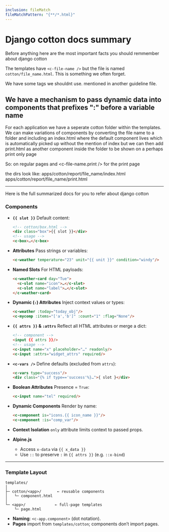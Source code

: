 ```yaml
---
inclusion: fileMatch
fileMatchPattern: "{**/*.html}"
---
```


# Django cotton docs summary

Before anything here are the most important facts you should remmember about django cotton

The templates have `<c-file-name />` but the file is named `cotton/file_name.html`. This is something we often forget.

We have some tags we shouldnt use. mentioned in another guideline file.

We have a mechanism to pass dynamic data into components that prefixes ":" before a variable name
--

For each application we have a seperate cotton folder within the templates. We can make variations of components by converting the file name to a folder and including an index.html where the default component lives which is automatically picked up without the mention of index but we can then add print.html as another component inside the folder to be shown on a perhaps print only page

So:
<c-file-name /> on regular pages and <c-file-name.print /> for the print page

the dirs look like:
apps/cotton/report/file_name/index.html
apps/cotton/report/file_name/print.html

---
Here is the full summarized docs for you to refer about django cotton

### Components

* **`{{ slot }}`**
  Default content:

  ```html
  <!-- cotton/box.html -->
  <div class="box">{{ slot }}</div>
  <!-- usage -->
  <c-box>…</c-box>
  ```

* **Attributes**
  Pass strings or variables:

  ```html
  <c-weather temperature="23" unit="{{ unit }}" condition="windy"/>
  ```

* **Named Slots**
  For HTML payloads:

  ```html
  <c-weather-card day="Tue">
    <c-slot name="icon">…</c-slot>
    <c-slot name="label">…</c-slot>
  </c-weather-card>
  ```

* **Dynamic (`:`) Attributes**
  Inject context values or types:

  ```html
  <c-weather :today="today_obj"/>
  <c-mycomp :items="['a','b']" :count="1" :flag="None"/>
  ```

* **`{{ attrs }}` & `:attrs`**
  Reflect all HTML attributes or merge a dict:

  ```html
  <!-- component -->
  <input {{ attrs }}/>
  <!-- usage -->
  <c-input name="x" placeholder="…" readonly/>
  <c-input :attrs="widget_attrs" required/>
  ```

* **`<c-vars />`**
  Define defaults (excluded from `attrs`):

  ```html
  <c-vars type="success"/>
  <div class="{% if type=='success'%}…">{ slot }</div>
  ```

* **Boolean Attributes**
  Presence = `True`:

  ```html
  <c-input name="tel" required/>
  ```

* **Dynamic Components**
  Render by name:

  ```html
  <c-component is="icons.{{ icon_name }}"/>
  <c-component :is="comp_var"/>
  ```

* **Context Isolation**
  `only` attribute limits context to passed props.

* **Alpine.js**

  * Access `x-data` via `{{ x_data }}`
  * Use `::` to preserve `:` in `{{ attrs }}` (e.g. `::x-bind`)

---

### Template Layout

```
templates/
│
├─ cotton/<app>/       ← reusable components
│   └─ component.html
│
└─ <app>/             ← full-page templates
    └─ page.html
```

* **Naming**: `<c-app.component>` (dot notation).
* **Pages** import from `templates/cotton`; components don’t import pages.
